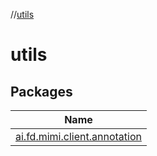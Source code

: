 //[utils](index.md)

# utils

## Packages

| Name |
|---|
| [ai.fd.mimi.client.annotation](utils/ai.fd.mimi.client.annotation/index.md) |